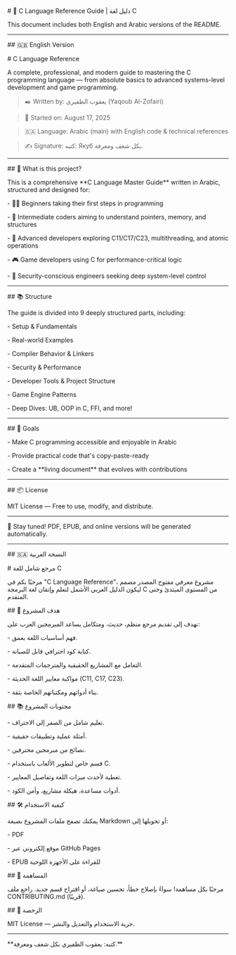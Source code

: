 \# 📘 C Language Reference Guide | دليل لغة C



This document includes both English and Arabic versions of the README.



---



\## 🇬🇧 English Version



\# C Language Reference



A complete, professional, and modern guide to mastering the C programming language — from absolute basics to advanced systems-level development and game programming.



> ✒️ Written by: يعقوب الظفيري (Yaqoub Al-Zofairi)  

> 📅 Started on: August 17, 2025  

> 🇸🇦 Language: Arabic (main) with English code \& technical references  

> ✍️ Signature: كتبه: Якуб بكل شغف ومعرفة.



---



\## 🧭 What is this project?



This is a comprehensive \*\*C Language Master Guide\*\* written in Arabic, structured and designed for:



\- 🧑‍🎓 Beginners taking their first steps in programming

\- 🧠 Intermediate coders aiming to understand pointers, memory, and structures

\- 🧠 Advanced developers exploring C11/C17/C23, multithreading, and atomic operations

\- 🎮 Game developers using C for performance-critical logic

\- 🔐 Security-conscious engineers seeking deep system-level control



---



\## 📚 Structure



The guide is divided into 9 deeply structured parts, including:



\- Setup \& Fundamentals  

\- Real-world Examples  

\- Compiler Behavior \& Linkers  

\- Security \& Performance  

\- Developer Tools \& Project Structure  

\- Game Engine Patterns  

\- Deep Dives: UB, OOP in C, FFI, and more!



---



\## 🚀 Goals



\- Make C programming accessible and enjoyable in Arabic

\- Provide practical code that's copy-paste-ready

\- Create a \*\*living document\*\* that evolves with contributions



---



\## 📦 License



MIT License — Free to use, modify, and distribute.



---



📌 Stay tuned! PDF, EPUB, and online versions will be generated automatically.

---



\## 🇸🇦 النسخة العربية





\# مرجع شامل للغة C



مرحبًا بكم في "C Language Reference"، مشروع معرفي مفتوح المصدر مصمم ليكون الدليل العربي الأشمل لتعلم وإتقان لغة البرمجة C من المستوى المبتدئ وحتى المتقدم.



\## 🧭 هدف المشروع



نهدف إلى تقديم مرجع منظم، حديث، ومتكامل يساعد المبرمجين العرب على:



\- فهم أساسيات اللغة بعمق.

\- كتابة كود احترافي قابل للصيانة.

\- التعامل مع المشاريع الحقيقية والمترجمات المتقدمة.

\- مواكبة معايير اللغة الحديثة (C11, C17, C23).

\- بناء أدواتهم ومكتباتهم الخاصة بثقة.



\## 📚 محتويات المشروع



\- تعليم شامل من الصفر إلى الاحتراف.

\- أمثلة عملية وتطبيقات حقيقية.

\- نصائح من مبرمجين محترفين.

\- قسم خاص لتطوير الألعاب باستخدام C.

\- تغطية لأحدث ميزات اللغة وتفاصيل المعايير.

\- أدوات مساعدة، هيكلة مشاريع، وأمن الكود.



\## 🛠️ كيفية الاستخدام



يمكنك تصفح ملفات المشروع بصيغة Markdown أو تحويلها إلى:



\- PDF

\- موقع إلكتروني عبر GitHub Pages

\- EPUB للقراءة على الأجهزة اللوحية



\## 🤝 المساهمة



مرحبًا بكل مساهمة! سواءً بإصلاح خطأ، تحسين صياغة، أو اقتراح قسم جديد. راجع ملف CONTRIBUTING.md (قريبًا).



\## 📄 الرخصة



MIT License — حرية الاستخدام والتعديل والنشر.



---



\*\*كتبه: يعقوب الظفيري بكل شغف ومعرفة.\*\*






